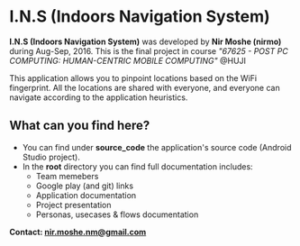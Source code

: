 # I.N.S (Indoors Navigation System)

**I.N.S (Indoors Navigation System)** was developed by **Nir Moshe (nirmo)** during Aug-Sep, 2016.
This is the final project in course *"67625 - POST PC COMPUTING: HUMAN-CENTRIC MOBILE COMPUTING"* @HUJI


This application allows you to pinpoint locations based on the WiFi fingerprint.
All the locations are shared with everyone, and everyone can navigate according to the application heuristics.

## What can you find here?
* You can find under **source_code** the application's source code (Android Studio project). 
* In the **root** directory you can find full documentation includes:
	* Team memebers
	* Google play (and git) links
	* Application documentation
	* Project presentation
	* Personas, usecases & flows documentation 

**Contact: nir.moshe.nm@gmail.com**
